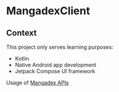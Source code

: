 # MangadexClient

## Context

This project only serves learning purposes:

- Kotlin
- Native Android app development
- Jetpack Compose UI framework

Usage of [Mangadex APIs](https://api.mangadex.org/docs.html)

